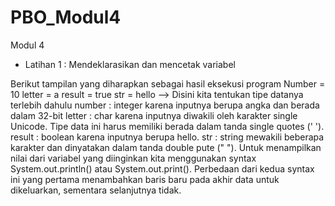 # PBO_Modul4
 
 Modul 4
 
 * Latihan 1 : Mendeklarasikan dan mencetak variabel
 
 Berikut tampilan yang diharapkan sebagai hasil eksekusi program 
 Number = 10
 letter = a
 result = true
 str = hello 
 --> Disini kita tentukan tipe datanya terlebih dahulu 
 number : integer karena inputnya berupa angka dan berada dalam 32-bit
 letter : char karena inputnya diwakili oleh karakter single Unicode. Tipe data ini harus memiliki 
          berada dalam tanda single quotes (' ').
 result : boolean karena inputnya berupa hello.
 str : string mewakili beberapa karakter dan dinyatakan dalam tanda double pute (" ").
 Untuk menampilkan nilai dari variabel yang diinginkan kita menggunakan syntax System.out.println() 
 atau System.out.print(). Perbedaan dari kedua syntax ini yang pertama menambahkan baris baru pada 
 akhir data untuk dikeluarkan, sementara selanjutnya tidak. 
 
